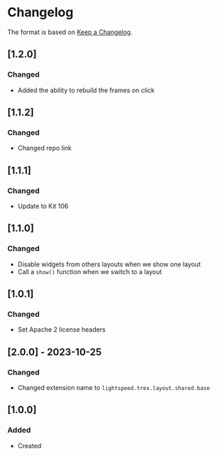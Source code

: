# Changelog
The format is based on [Keep a Changelog](https://keepachangelog.com/en/1.0.0/).

## [1.2.0]
### Changed
- Added the ability to rebuild the frames on click

## [1.1.2]
### Changed
- Changed repo link

## [1.1.1]
### Changed
- Update to Kit 106

## [1.1.0]
### Changed
- Disable widgets from others layouts when we show one layout
- Call a `show()` function when we switch to a layout

## [1.0.1]
### Changed
- Set Apache 2 license headers

## [2.0.0] - 2023-10-25
### Changed
- Changed extension name to `lightspeed.trex.layout.shared.base`

## [1.0.0]
### Added
- Created
